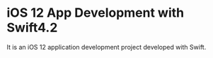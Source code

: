 # iOS 12 App Development with Swift4.2

It is an iOS 12 application development project developed with Swift.
